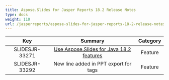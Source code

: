 ```yaml
---
title: Aspose.Slides for Jasper Reports 18.2 Release Notes
type: docs
weight: 110
url: /jasperreports/aspose-slides-for-jasper-reports-18-2-release-notes/
---
```


|**Key** |**Summary** |**Category** |
| :-: | :-: | :-: |
|SLIDESJR-33271|[Use Aspose.Slides for Java 18.2 features](https://docs.aspose.com/display/slidesjava/Aspose.Slides+for+Java+18.2+Release+Notes)|Feature|
|SLIDESJR-33292|New line added in PPT export for tags|Feature|


